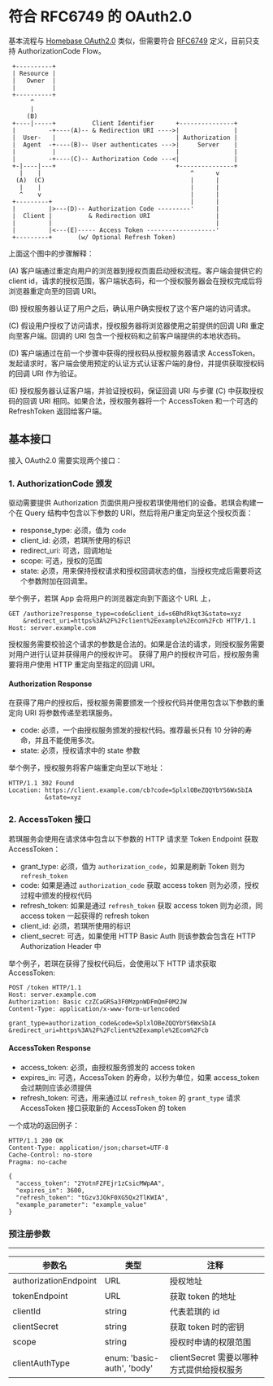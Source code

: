 # 符合 RFC6749 的 OAuth2.0

基本流程与 [Homebase OAuth2.0](./OAuth2.0.md) 类似，但需要符合 [RFC6749](https://tools.ietf.org/html/rfc6749) 定义，目前只支持 AuthorizationCode Flow。

     +----------+
     | Resource |
     |   Owner  |
     |          |
     +----------+
          ^
          |
         (B)
     +----|-----+          Client Identifier      +---------------+
     |         -+----(A)-- & Redirection URI ---->|               |
     |  User-   |                                 | Authorization |
     |  Agent  -+----(B)-- User authenticates --->|     Server    |
     |          |                                 |               |
     |         -+----(C)-- Authorization Code ---<|               |
     +-|----|---+                                 +---------------+
       |    |                                         ^      v
      (A)  (C)                                        |      |
       |    |                                         |      |
       ^    v                                         |      |
     +---------+                                      |      |
     |         |>---(D)-- Authorization Code ---------'      |
     |  Client |          & Redirection URI                  |
     |         |                                             |
     |         |<---(E)----- Access Token -------------------'
     +---------+       (w/ Optional Refresh Token)


上面这个图中的步骤解释：

   (A)  客户端通过重定向用户的浏览器到授权页面启动授权流程。客户端会提供它的 client id，请求的授权范围，客户端状态码，和一个授权服务器会在授权完成后将浏览器重定向至的回调 URI。

   (B)  授权服务器认证了用户之后，确认用户确实授权了这个客户端的访问请求。

   (C)  假设用户授权了访问请求，授权服务器将浏览器使用之前提供的回调 URI 重定向至客户端。回调的 URI 包含一个授权码和之前客户端提供的本地状态码。

   (D)  客户端通过在前一个步骤中获得的授权码从授权服务器请求 AccessToken。发起请求时，客户端会使用预定的认证方式认证客户端的身份，并提供获取授权码的回调 URI 作为验证。

   (E)  授权服务器认证客户端，并验证授权码，保证回调 URI 与步骤 (C) 中获取授权码的回调 URI 相同。如果合法，授权服务器将一个 AccessToken 和一个可选的 RefreshToken 返回给客户端。

## 基本接口

接入 OAuth2.0 需要实现两个接口：

### 1. AuthorizationCode 颁发
驱动需要提供 Authorization 页面供用户授权若琪使用他们的设备。若琪会构建一个在 Query 结构中包含以下参数的 URI，然后将用户重定向至这个授权页面：
  - response_type:
    必须，值为 `code`
  - client_id:
    必须，若琪所使用的标识
  - redirect_uri:
    可选，回调地址
  - scope:
    可选，授权的范围
  - state:
    必须，用来保持授权请求和授权回调状态的值，当授权完成后需要将这个参数附加在回调里。

举个例子，若琪 App 会将用户的浏览器定向到下面这个 URL 上，

    GET /authorize?response_type=code&client_id=s6BhdRkqt3&state=xyz
        &redirect_uri=https%3A%2F%2Fclient%2Eexample%2Ecom%2Fcb HTTP/1.1
    Host: server.example.com

授权服务需要校验这个请求的参数是合法的。如果是合法的请求，则授权服务需要对用户进行认证并获得用户的授权许可。
获得了用户的授权许可后，授权服务需要将用户使用 HTTP 重定向至指定的回调 URI。

#### Authorization Response
在获得了用户的授权后，授权服务需要颁发一个授权代码并使用包含以下参数的重定向 URI 将参数传递至若琪服务。

  - code:
    必须，一个由授权服务颁发的授权代码。推荐最长只有 10 分钟的寿命，并且不能使用多次。
  - state:
    必须，授权请求中的 state 参数

举个例子，授权服务将客户端重定向至以下地址：

    HTTP/1.1 302 Found
    Location: https://client.example.com/cb?code=SplxlOBeZQQYbYS6WxSbIA
              &state=xyz

### 2. AccessToken 接口
若琪服务会使用在请求体中包含以下参数的 HTTP 请求至 Token Endpoint 获取 AccessToken：

  - grant_type:
    必须，值为 `authorization_code`，如果是刷新 Token 则为 `refresh_token`
  - code:
    如果是通过 `authorization_code` 获取 access token 则为必须，授权过程中颁发的授权代码
  - refresh_token:
    如果是通过 `refresh_token` 获取 access token 则为必须，同 access token 一起获得的 refresh token
  - client_id:
    必须，若琪所使用的标识
  - client_secret:
    可选，如果使用 HTTP Basic Auth 则该参数会包含在 HTTP Authorization Header 中

举个例子，若琪在获得了授权代码后，会使用以下 HTTP 请求获取 AccessToken:

    POST /token HTTP/1.1
    Host: server.example.com
    Authorization: Basic czZCaGRSa3F0MzpnWDFmQmF0M2JW
    Content-Type: application/x-www-form-urlencoded

    grant_type=authorization_code&code=SplxlOBeZQQYbYS6WxSbIA
    &redirect_uri=https%3A%2F%2Fclient%2Eexample%2Ecom%2Fcb

#### AccessToken Response

  - access_token:
    必须，由授权服务颁发的 access token
  - expires_in:
    可选，AccessToken 的寿命，以秒为单位，如果 access_token 会过期则应该必须提供
  - refresh_token:
    可选，用来通过以 `refresh_token` 的 `grant_type` 请求 AccessToken 接口获取新的 AccessToken 的 token

一个成功的返回例子：

    HTTP/1.1 200 OK
    Content-Type: application/json;charset=UTF-8
    Cache-Control: no-store
    Pragma: no-cache

    {
      "access_token": "2YotnFZFEjr1zCsicMWpAA",
      "expires_in": 3600,
      "refresh_token": "tGzv3JOkF0XG5Qx2TlKWIA",
      "example_parameter": "example_value"
    }

### 预注册参数

------
参数名 | 类型 | 注释
--- | --- | ---
authorizationEndpoint | URL | 授权地址
tokenEndpoint | URL | 获取 token 的地址
clientId | string | 代表若琪的 id
clientSecret | string | 获取 token 时的密钥
scope | string | 授权时申请的权限范围
clientAuthType | enum: 'basic-auth', 'body' | clientSecret 需要以哪种方式提供给授权服务
